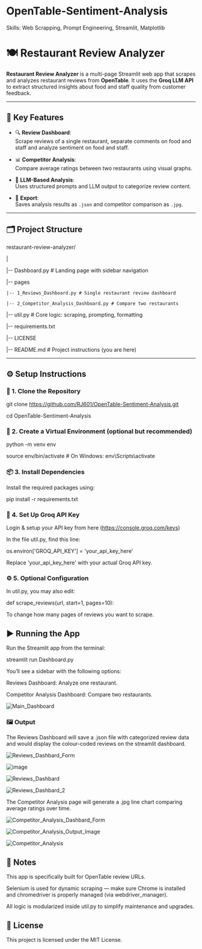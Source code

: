 # OpenTable-Sentiment-Analysis
Skills: Web Scrapping, Prompt Engineering, Streamlit, Matplotlib

# 🍽️ Restaurant Review Analyzer

**Restaurant Review Analyzer** is a multi-page Streamlit web app that scrapes and analyzes restaurant reviews from **OpenTable**. It uses the **Groq LLM API** to extract structured insights about food and staff quality from customer feedback.

---

## 🧠 Key Features

- 🔍 **Review Dashboard**:  
  Scrape reviews of a single restaurant, separate comments on food and staff and analyze sentiment on food and staff.
  
- 📊 **Competitor Analysis**:  
  Compare average ratings between two restaurants using visual graphs.

- 🎯 **LLM-Based Analysis**:  
  Uses structured prompts and LLM output to categorize review content.

- 🧾 **Export**:  
  Saves analysis results as `.json` and competitor comparison as `.jpg`.

---

## 🗂️ Project Structure

restaurant-review-analyzer/

|

|-- Dashboard.py # Landing page with sidebar navigation

|-- pages

    |-- 1_Reviews_Dashboard.py # Single restaurant review dashboard
    
    |-- 2_Competitor_Analysis_Dashboard.py # Compare two restaurants
    
|-- util.py # Core logic: scraping, prompting, formatting

|-- requirements.txt 

|-- LICENSE

|-- README.md # Project instructions (you are here)

---

## ⚙️ Setup Instructions

### 🔁 1. Clone the Repository

git clone https://github.com/RJ601/OpenTable-Sentiment-Analysis.git

cd OpenTable-Sentiment-Analysis

### 🧪 2. Create a Virtual Environment (optional but recommended)

python -m venv env

source env/bin/activate  # On Windows: env\Scripts\activate

### 📦 3. Install Dependencies

Install the required packages using:

pip install -r requirements.txt

### 🔑 4. Set Up Groq API Key

Login & setup your API key from here (https://console.groq.com/keys)

In the file util.py, find this line:

os.environ['GROQ_API_KEY'] = 'your_api_key_here'

Replace 'your_api_key_here' with your actual Groq API key.

### ⚙️ 5. Optional Configuration

In util.py, you may also edit:

def scrape_reviews(url, start=1, pages=10):

To change how many pages of reviews you want to scrape.

## ▶️ Running the App

Run the Streamlit app from the terminal:

streamlit run Dashboard.py

You’ll see a sidebar with the following options:

Reviews Dashboard: Analyze one restaurant.

Competitor Analysis Dashboard: Compare two restaurants.

![Main_Dashboard](https://github.com/user-attachments/assets/d64e6af3-fbcf-4ca0-804f-2deb332df196)


### 🖼️ Output

The Reviews Dashboard will save a .json file with categorized review data and would display the colour-coded reviews on the streamlit dashboard.

![Reviews_Dashbard_Form](https://github.com/user-attachments/assets/ade8d04b-9f7b-4325-9afc-9ab7c5c3180b)

![image](https://github.com/user-attachments/assets/136a2d08-1db1-4e4b-a938-6a1b3a39e594)

![Reviews_Dashbard](https://github.com/user-attachments/assets/70355e55-3068-424c-9b61-91e296ee85fc)

![Reviews_Dashbard_2](https://github.com/user-attachments/assets/1706cbb3-bef6-4a52-9655-f94c22f25e03)

The Competitor Analysis page will generate a .jpg line chart comparing average ratings over time.

![Competitor_Analysis_Dashbard_Form](https://github.com/user-attachments/assets/c6738381-c1c0-49a7-9587-5e2524ef9478)

![Competitor_Analysis_Output_Image](https://github.com/user-attachments/assets/0cd2e8f9-0757-427f-a613-3c95ca9632f5)

![Competitor_Analysis](https://github.com/user-attachments/assets/5a11a964-b150-4811-bb64-3257dbc0e76a)

## 📌 Notes

This app is specifically built for OpenTable review URLs.

Selenium is used for dynamic scraping — make sure Chrome is installed and chromedriver is properly managed (via webdriver_manager).

All logic is modularized inside util.py to simplify maintenance and upgrades.

## 📄 License

This project is licensed under the MIT License.

